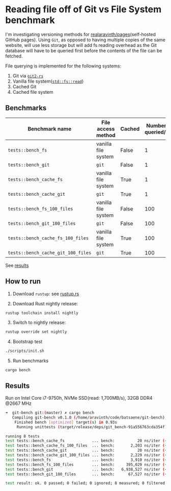 # Reading file off of Git vs File System benchmark

I'm investigating versioning methods for
[realaravinth/pages](https://github.com/realaravinth/pages)(self-hosted
GitHub pages). Using `Git`, as opposed to having multiple copies of the
same website, will use less storage but will add fs reading overhead as
the Git database will have to be queried first before the contents of
the file can be fetched.

File querying is implemented for the following systems:

1. Git via [`git2-rs`](https://crates.io/crates/git2)
2. Vanilla file system([`std::fs::read`](https://doc.rust-lang.org/std/fs/fn.read.html))
3. Cached Git
4. Cached file system

## Benchmarks

| Benchmark name                     | File access method  | Cached | Number of files queried/iteration |
| ---------------------------------- | ------------------- | ------ | --------------------------------- |
| `tests::bench_fs`                  | vanilla file system | False  | 1                                 |
| `tests::bench_git`                 | `git`               | False  | 1                                 |
| `tests::bench_cache_fs`            | vanilla file system | True   | 1                                 |
| `tests::bench_cache_git`           | `git`               | True   | 1                                 |
| `tests::bench_fs_100_files`        | vanilla file system | False  | 100                               |
| `tests::bench_git_100_files`       | `git`               | False  | 100                               |
| `tests::bench_cache_fs_100_files`  | vanilla file system | True   | 100                               |
| `tests::bench_cache_git_100_files` | `git`               | True   | 100                               |

See [results](#results)

## How to run

1. Download `rustup`: see [rustup.rs](https://rustup.rs/)

2. Download Rust nightly release:

```bash
rustup toolchain install nightly
```

3. Switch to nightly release:

```bash
rustup override set nightly
```

4. Bootstrap test

```bash
./scripts/init.sh
```

5. Run benchmarks

```
cargo bench
```

## Results

Run on Intel Core i7-9750h, NVMe SSD(read: 1,700MB/s), 32GB DDR4 @2667 MHz

```bash
➜  git-bench git:(master) ✗ cargo bench
   Compiling git-bench v0.1.0 (/home/aravinth/code/batsaene/git-bench)
    Finished bench [optimized] target(s) in 0.93s
     Running unittests (target/release/deps/git_bench-91a556763cda354f)

running 8 tests
test tests::bench_cache_fs            ... bench:          20 ns/iter (+/- 0)
test tests::bench_cache_fs_100_files  ... bench:       2,203 ns/iter (+/- 151)
test tests::bench_cache_git           ... bench:          20 ns/iter (+/- 1)
test tests::bench_cache_git_100_files ... bench:       2,229 ns/iter (+/- 57)
test tests::bench_fs                  ... bench:       3,910 ns/iter (+/- 115)
test tests::bench_fs_100_files        ... bench:     395,029 ns/iter (+/- 48,639)
test tests::bench_git                 ... bench:   6,938,527 ns/iter (+/- 230,935)
test tests::bench_git_100_files       ... bench:      67,527 ns/iter (+/- 2,248)

test result: ok. 0 passed; 0 failed; 0 ignored; 8 measured; 0 filtered out; finished in 13.91s
```
